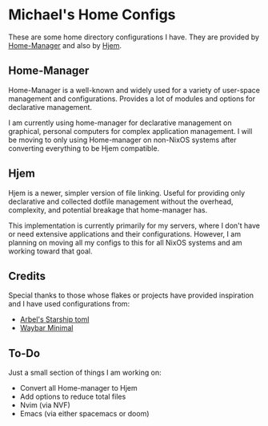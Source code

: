 # Michael's Home Configs

These are some home directory configurations I have.  They are provided by [Home-Manager](https://github.com/nix-community/home-manager) and also by [Hjem](https://github.com/feel-co/hjem).

## Home-Manager

Home-Manager is a well-known and widely used for a variety of user-space management and configurations.  Provides a lot of modules and options for declarative management.

I am currently using home-manager for declarative management on graphical, personal computers for complex application management.  I will be moving to only using Home-manager on non-NixOS systems after converting everything to be Hjem compatible.

## Hjem

Hjem is a newer, simpler version of file linking.  Useful for providing only declarative and collected dotfile management without the overhead, complexity, and potential breakage that home-manager has.

This implementation is currently primarily for my servers, where I don't have or need extensive applications and their configurations.  However, I am planning on moving all my configs to this for all NixOS systems and am working toward that goal.

## Credits

Special thanks to those whose flakes or projects have provided inspiration and I have used configurations from:

* [Arbel's Starship toml](https://forgejo.spacetime.technology/arbel/nixos)
* [Waybar Minimal](https://github.com/ashish-kus/waybar-minimal/tree/main)

## To-Do

Just a small section of things I am working on:

* Convert all Home-manager to Hjem
* Add options to reduce total files
* Nvim (via NVF)
* Emacs (via either spacemacs or doom)